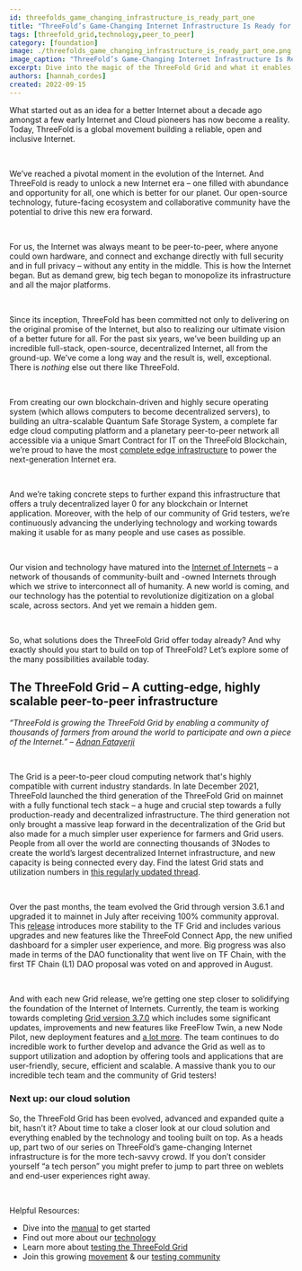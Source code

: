 ```yaml
---
id: threefolds_game_changing_infrastructure_is_ready_part_one
title: "ThreeFold’s Game-Changing Internet Infrastructure Is Ready for Adoption – Part One: Intro"
tags: [threefold_grid,technology,peer_to_peer]
category: [foundation]
image: ./threefolds_game_changing_infrastructure_is_ready_part_one.png
image_caption: "ThreeFold’s Game-Changing Internet Infrastructure Is Ready for Adoption – Part One: Intro"
excerpt: Dive into the magic of the ThreeFold Grid and what it enables for people around the world – from developers to end users, and everyone in between – with this three-part series! We’ll explore ThreeFold’s infrastructure, solutions and experiences available today. The first part will give a comprehensive overview of the Grid, its evolution and capabilities.
authors: [hannah_cordes]
created: 2022-09-15
---
```


What started out as an idea for a better Internet about a decade ago amongst a few early Internet and Cloud pioneers has now become a reality. Today, ThreeFold is a global movement building a reliable, open and inclusive Internet.

<br/>

We’ve reached a pivotal moment in the evolution of the Internet. And ThreeFold is ready to unlock a new Internet era – one filled with abundance and opportunity for all, one which is better for our planet. Our open-source technology, future-facing ecosystem and collaborative community have the potential to drive this new era forward.

<br/>

For us, the Internet was always meant to be peer-to-peer, where anyone could own hardware, and connect and exchange directly with full security and in full privacy – without any entity in the middle. This is how the Internet began. But as demand grew, big tech began to monopolize its infrastructure and all the major platforms.

<br/>

Since its inception, ThreeFold has been committed not only to delivering on the original promise of the Internet, but also to realizing our ultimate vision of a better future for all. For the past six years, we’ve been building up an incredible full-stack, open-source, decentralized Internet, all from the ground-up. We’ve come a long way and the result is, well, exceptional. There is *nothing* else out there like ThreeFold.

<br/>

From creating our own blockchain-driven and highly secure operating system (which allows computers to become decentralized servers), to building an ultra-scalable Quantum Safe Storage System, a complete far edge cloud computing platform and a planetary peer-to-peer network all accessible via a unique Smart Contract for IT on the ThreeFold Blockchain, we’re proud to have the most [complete edge infrastructure](https://www.threefold.io/blog/internet-at-the-edge/) to power the next-generation Internet era.

<br/>

And we’re taking concrete steps to further expand this infrastructure that offers a truly decentralized layer 0 for any blockchain or Internet application. Moreover, with the help of our community of Grid testers, we’re continuously advancing the underlying technology and working towards making it usable for as many people and use cases as possible.

<br/>

Our vision and technology have matured into the [Internet of Internets](https://threefold.io/blog/post/internet_of_internets/) – a network of thousands of community-built and -owned Internets through which we strive to interconnect all of humanity. A new world is coming, and our technology has the potential to revolutionize digitization on a global scale, across sectors. And yet we remain a hidden gem.

<br/>

So, what solutions does the ThreeFold Grid offer today already? And why exactly should you start to build on top of ThreeFold? Let’s explore some of the many possibilities available today.

## The ThreeFold Grid – A cutting-edge, highly scalable peer-to-peer infrastructure

*“ThreeFold is growing the ThreeFold Grid by enabling a community of thousands of farmers from around the world to participate and own a piece of the Internet.” – [Adnan Fatayerji](https://threefold.io/news/post/threefold_cybernews/)*

<br/>

The Grid is a peer-to-peer cloud computing network that's highly compatible with current industry standards. In late December 2021, ThreeFold launched the third generation of the ThreeFold Grid on mainnet with a fully functional tech stack – a huge and crucial step towards a fully production-ready and decentralized infrastructure. The third generation not only brought a massive leap forward in the decentralization of the Grid but also made for a much simpler user experience for farmers and Grid users. People from all over the world are connecting thousands of 3Nodes to create the world’s largest decentralized Internet infrastructure, and new capacity is being connected every day. Find the latest Grid stats and utilization numbers in [this regularly updated thread](https://forum.threefold.io/t/grid-stats-new-nodes-overview/3291?u=hannahcordes).

<br/>

Over the past months, the team evolved the Grid through version 3.6.1 and upgraded it to mainnet in July after receiving 100% community approval. This [release](https://forum.threefold.io/t/tfgrid-product-updates-july-2022-tfgrid-v3-6-1-highlights-and-more/3206/2?u=hannahcordes) introduces more stability to the TF Grid and includes various upgrades and new features like the ThreeFold Connect App, the new unified dashboard for a simpler user experience, and more. Big progress was also made in terms of the DAO functionality that went live on TF Chain, with the first TF Chain (L1) DAO proposal was voted on and approved in August.

<br/>

And with each new Grid release, we’re getting one step closer to solidifying the foundation of the Internet of Internets. Currently, the team is working towards completing [Grid version 3.7.0](https://forum.threefold.io/t/threefold-product-updates-august-2022/3272?u=hannahcordes) which includes some significant updates, improvements and new features like FreeFlow Twin, a new Node Pilot, new deployment features and [a lot more](https://forum.threefold.io/t/threefold-product-updates-august-2022/3272?u=hannahcordes). The team continues to do incredible work to further develop and advance the Grid as well as to support utilization and adoption by offering tools and applications that are user-friendly, secure, efficient and scalable. A massive thank you to our incredible tech team and the community of Grid testers!

### Next up: our cloud solution

So, the ThreeFold Grid has been evolved, advanced and expanded quite a bit, hasn’t it? About time to take a closer look at our cloud solution and everything enabled by the technology and tooling built on top. As a heads up, part two of our series on ThreeFold’s game-changing Internet infrastructure is for the more tech-savvy crowd. If you don’t consider yourself “a tech person” you might prefer to jump to part three on weblets and end-user experiences right away.

<br/>

Helpful Resources:
* Dive into the [manual](https://library.threefold.me/info/manual/#/) to get started
* Find out more about our [technology](https://library.threefold.me/info/threefold#/technology/technology)
* Learn more about [testing the ThreeFold Grid](https://library.threefold.me/info/manual/#/manual__grid3_testing?id=testing-the-threefold_grid3)
* Join this growing [movement](https://t.me/threefold) & our [testing community](https://t.me/threefoldtesting)
